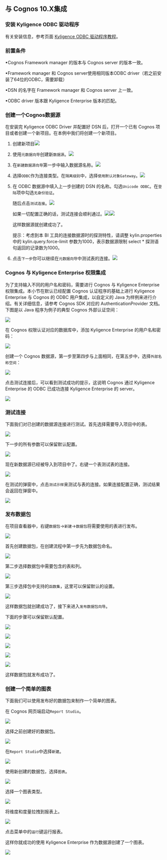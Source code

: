 ## 与 Cognos 10.X集成

### 安装 Kyligence ODBC 驱动程序

有关安装信息，参考页面 [Kyligence ODBC 驱动程序教程](../driver/kyligence_odbc.cn.md)。

### 前置条件

•Cognos Framework manager 的版本与 Cognos server 的版本一致。

•Framework manager 和 Cognos server使用相同版本ODBC driver（若之前安装了64位的ODBC，需要卸载）

•DSN 的名字在 Framework manager 和 Cognos server 上一致。

•ODBC driver 版本跟 Kyligence Enterprise 版本的匹配。

### 创建一个Cognos数据源

在安装完 Kyligence ODBC Driver 并配置好 DSN 后，打开一个已有 Cognos 项目或者创建一个新项目。在本例中我们将创建一个新项目。

1. 创建新项目![](images/cognos/1.png)

2. 使用`元数据向导`创建新`数据源`。![](images/cognos/2.png)

3. 在`新建数据源向导`第一步中输入数据源名称。![](images/cognos/3.png)

4. 选择`ODBC`作为连接类型。在`隔离级别`中，选择`使用默认对象Gateway`。![](images/cognos/4.png)

5. 在 ODBC 数据源中填入上一步创建的 DSN 的名称。勾选`Unicode ODBC`。在`登陆`项中勾选`无身份验证`。

   随后点击`测试连接`。![](images/cognos/6.png)

   如果一切配置正确的话，测试连接会顺利通过。![](images/cognos/7.png)![](images/cognos/8.png)

   这样数据源就创建成功了。
   
   提示：考虑到本 BI 工具的连接数据源时的探测特性，请调整 kylin.properties 中的 kylin.query.force-limit 参数为1000，表示数据源限制 select * 探测语句返回的记录数为1000。

6. 点击`下一步`你可以继续在`元数据向导`中测试表的连接。![](images/cognos/9.png)



### Cognos 与 Kyligence Enterprise 权限集成

为了支持输入不同的用户名和密码，需要进行 Cognos 与 Kyligence Enterprise 权限集成。本小节在默认已经配置 Cognos 认证程序的基础上进行 Kyligence Enterprise 与 Cognos 的 ODBC 用户集成，以自定义的 Java 为样例来进行介绍。有关详细信息，请参考 Cognos SDK 对应的 AuthenticationProvider 文档。下图是以 Java 程序为例子的典型 Cognos 外部认证空间：

![](images/cognos/cognos_acl_1.png)

在 Cognos 权限认证对应的数据库中，添加 Kyligence Enterprise 的用户名和密码：

![](images/cognos/cognos_acl_2.png)

创建一个 Cognos 数据源，第一步至第四步与上面相同，在第五步中，选择`外部名称空间`：

![](images/cognos/cognos_acl_3.png)



点击测试连接后，可以看到测试成功的提示，这说明 Cognos 通过 Kyligence Enterprise 的 ODBC 已成功连接 Kyligence Enterprise 的 server。

![](images/cognos/cognos_acl_4.png)



### 测试连接

下面我们对已创建的数据源连接进行测试。首先选择需要导入项目中的表。

![](images/cognos/10.png)

下一步的所有参数可以保留默认配置。

![](images/cognos/11.png)

现在新数据源已经被导入到项目中了。右键一个表测试表的连接。

![](images/cognos/12.png)

在测试的弹窗中，点击`测试示样`来测试与表的连接。如果连接配置正确，测试结果会返回在弹窗中。

![](images/cognos/13.png)



### 发布数据包

在项目查看器中，右键`数据包`->`新建`->`数据包`将需要使用的表进行发布。

![](images/cognos/14.png)

首先创建数据包，在创建流程中第一步先为数据包命名。

![](images/cognos/15.png)

第二步选择数据包中需要包含的表和列。

![](images/cognos/16.png)

第三步选择包中支持的`函数集`，这里可以保留默认的设置。

![](images/cognos/17.png)

这样数据包就创建成功了，接下来进入`发布数据包向导`。

下面的步骤可以保留默认配置。

![](images/cognos/18.png)

![](images/cognos/19.png)

![](images/cognos/20.png)

![](images/cognos/21.png)

![](images/cognos/22.png)

这样数据包就发布成功了。



### 创建一个简单的图表

下面我们可以使用发布好的数据包来制作一个简单的图表。

在 Cognos 网页端启动`Report Studio`。

![](images/cognos/23.png)

选择之前创建好的数据包。

![](images/cognos/32.png)

在`Report Studio`中选择`新建`。

![](images/cognos/24.png)

使用新创建的数据包，选择`图表`。

![](images/cognos/25.png)

选择一个图表类型。

![](images/cognos/26.png)

将维度和度量拉拽到报表上。

![](images/cognos/27.png)

点击菜单中的`运行`键运行报表。

这样你就成功的使用 Kyligence Enterprise 作为数据源创建了一个图表。

![](images/cognos/28.png)

